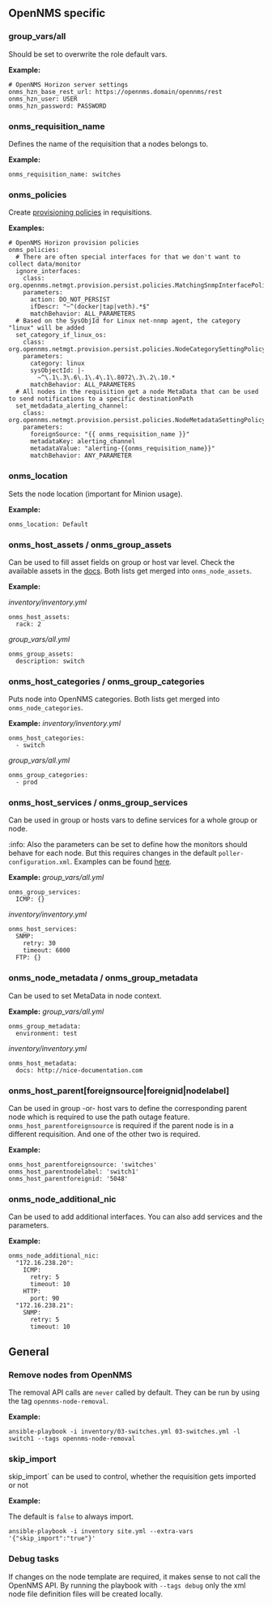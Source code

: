 ## OpenNMS specific

### group_vars/all

Should be set to overwrite the role default vars.

**Example:**
```
# OpenNMS Horizon server settings
onms_hzn_base_rest_url: https://opennms.domain/opennms/rest
onms_hzn_user: USER
onms_hzn_password: PASSWORD
```

### onms_requisition_name

Defines the name of the requisition that a nodes belongs to.

**Example:**
```
onms_requisition_name: switches
```

### onms_policies

Create [provisioning policies](https://docs.opennms.com/horizon/latest/reference/provisioning/policies.html) in requisitions.

**Examples:**
```
# OpenNMS Horizon provision policies
onms_policies:
  # There are often special interfaces for that we don't want to collect data/monitor
  ignore_interfaces:
    class: org.opennms.netmgt.provision.persist.policies.MatchingSnmpInterfacePolicy
    parameters:
      action: DO_NOT_PERSIST
      ifDescr: "~^(docker|tap|veth).*$"
      matchBehavior: ALL_PARAMETERS
  # Based on the SysObjId for Linux net-nnmp agent, the category "linux" will be added
  set_category_if_linux_os:
    class: org.opennms.netmgt.provision.persist.policies.NodeCategorySettingPolicy
    parameters:
      category: linux
      sysObjectId: |-
        ~^\.1\.3\.6\.1\.4\.1\.8072\.3\.2\.10.*
      matchBehavior: ALL_PARAMETERS
  # All nodes in the requisition get a node MetaData that can be used to send notifications to a specific destinationPath
  set_metdadata_alerting_channel:
    class: org.opennms.netmgt.provision.persist.policies.NodeMetadataSettingPolicy
    parameters:
      foreignSource: "{{ onms_requisition_name }}"
      metadataKey: alerting_channel
      metadataValue: "alerting-{{onms_requisition_name}}"
      matchBehavior: ANY_PARAMETER
```

### onms_location

Sets the node location (important for Minion usage).

**Example:**
```
onms_location: Default
```

### onms_host_assets / onms_group_assets

Can be used to fill asset fields on group or host var level. Check the available assets in the [docs](https://docs.opennms.com/horizon/latest/reference/configuration/filters/parameters.html). Both lists get merged into `onms_node_assets`.

**Example:**

*inventory/inventory.yml*
```
onms_host_assets:
  rack: 2
```

*group_vars/all.yml*
```
onms_group_assets:
  description: switch
```

### onms_host_categories / onms_group_categories

Puts node into OpenNMS categories. Both lists get merged into `onms_node_categories`.

**Example:**
*inventory/inventory.yml*
```
onms_host_categories:
  - switch
```
*group_vars/all.yml*
```
onms_group_categories:
  - prod
```

### onms_host_services / onms_group_services

Can be used in group or hosts vars to define services for a whole group or node.

:info: Also the parameters can be set to define how the monitors should behave for each node. But this requires changes in the default `poller-configuration.xml`. Examples can be found [here](https://github.com/opennms-forge/ansible-provisioning/blob/main/horizon/container-fs/opt/opennms-overlay/etc/poller-configuration.xml).

**Example:**
*group_vars/all.yml*
```
onms_group_services:
  ICMP: {}
```
*inventory/inventory.yml*
```
onms_host_services:
  SNMP:
    retry: 30
    timeout: 6000
  FTP: {}
```

### onms_node_metadata / onms_group_metadata

Can be used to set MetaData in node context.

**Example:**
*group_vars/all.yml*
```
onms_group_metadata:
  environment: test
```
*inventory/inventory.yml*
```
onms_host_metadata:
  docs: http://nice-documentation.com
```

### onms_host_parent[foreignsource|foreignid|nodelabel]

Can be used in group -or- host vars to define the corresponding parent node which is required to use the path outage feature.
`onms_host_parentforeignsource` is required if the parent node is in a different requisition. And one of the other two is required.

**Example:**
```
onms_host_parentforeignsource: 'switches'
onms_host_parentnodelabel: 'switch1'
onms_host_parentforeignid: '5048'
```


### onms_node_additional_nic

Can be used to add additional interfaces. You can also add services and the parameters.

**Example:**
```
onms_node_additional_nic:
  "172.16.238.20":
    ICMP:
      retry: 5
      timeout: 10
    HTTP:
      port: 90
  "172.16.238.21":
    SNMP:
      retry: 5
      timeout: 10
```

## General

### Remove nodes from OpenNMS

The removal API calls are `never` called by default. They can be run by using the tag `opennms-node-removal`.

**Example:**

```
ansible-playbook -i inventory/03-switches.yml 03-switches.yml -l switch1 --tags opennms-node-removal
```

### skip_import

skip_import` can be used to control, whether the requisition gets imported or not

**Example:**

The default is `false` to always import.
```
ansible-playbook -i inventory site.yml --extra-vars '{"skip_import":"true"}'
```

### Debug tasks

If changes on the node template are required, it makes sense to not call the OpenNMS API.
By running the playbook with `--tags debug` only the xml node file definition files will be created locally.
